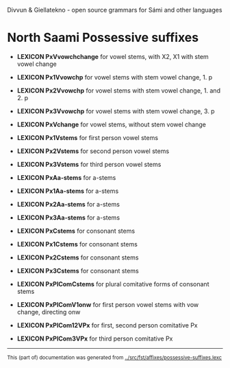 Divvun & Giellatekno - open source grammars for Sámi and other languages



# North Saami Possessive suffixes

* **LEXICON PxVvowchchange** for vowel stems, with X2, X1 with stem vowel change

* **LEXICON Px1Vvowchp** for vowel stems with stem vowel change, 1. p

* **LEXICON Px2Vvowchp** for vowel stems with stem vowel change, 1. and 2. p

* **LEXICON Px3Vvowchp** for vowel stems with stem vowel change, 3. p


* **LEXICON PxVchange** for vowel stems, without stem vowel change

* **LEXICON Px1Vstems** for first person vowel stems


* **LEXICON Px2Vstems** for second person vowel stems

* **LEXICON Px3Vstems** for third person vowel stems



* **LEXICON PxAa-stems** for a-stems


* **LEXICON Px1Aa-stems** for a-stems


* **LEXICON Px2Aa-stems** for a-stems

* **LEXICON Px3Aa-stems** for a-stems


* **LEXICON PxCstems** for consonant stems

* **LEXICON Px1Cstems** for consonant stems


* **LEXICON Px2Cstems** for consonant stems

* **LEXICON Px3Cstems** for consonant stems


* **LEXICON PxPlComCstems** for plural comitative forms of consonant stems

* **LEXICON PxPlComV1onw** for first person vowel stems with vow change, directing onw

* **LEXICON PxPlCom12VPx** for first, second person comitative Px

* **LEXICON PxPlCom3VPx** for third person comitative Px
* * *
<small>This (part of) documentation was generated from [../src/fst/affixes/possessive-suffixes.lexc](http://github.com/giellalt/lang-sme/blob/main/../src/fst/affixes/possessive-suffixes.lexc)</small>